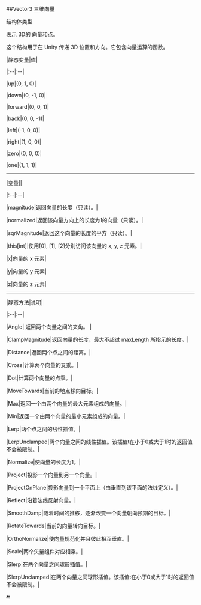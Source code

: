 ##Vector3 三维向量

结构体类型



表示 3D的 向量和点。



这个结构用于在 Unity 传递 3D 位置和方向。它包含向量运算的函数。







|静态变量|值|

|:--|:--|

|up|(0, 1, 0)|

|down|(0, -1, 0)|

|forward|(0, 0, 1)|

|back|(0, 0, -1)|

|left|(-1, 0, 0)|

|right|(1, 0, 0)|

|zero|(0, 0, 0)|

|one|(1, 1, 1)|



---



|变量||

|:--|:--|

|magnitude|返回向量的长度（只读）。|

|normalized|返回该向量方向上的长度为1的向量（只读）。|

|sqrMagnitude|返回这个向量的长度的平方（只读）。|

|this[int]|使用[0], [1], [2]分别访问该向量的 x, y, z 元素。|

|x|向量的 x 元素|

|y|向量的 y 元素|

|z|向量的 z 元素|



---



|静态方法|说明|

|:--|:--|

|Angle| 返回两个向量之间的夹角。 |

|ClampMagnitude|返回向量的长度，最大不超过 maxLength 所指示的长度。|

|Distance|返回两个点之间的距离。|

|Cross|计算两个向量的叉乘。|

|Dot|计算两个向量的点乘。|

|MoveTowards|当前的地点移向目标。|

|Max|返回一个由两个向量的最大元素组成的向量。|

|Min|返回一个由两个向量的最小元素组成的向量。|

|Lerp|两个点之间的线性插值。|

|LerpUnclamped|两个向量之间的线性插值。该插值t在小于0或大于1时的返回值不会被限制。|

|Normalize|使向量的长度为1。|

|Project|投影一个向量到另一个向量。|

|ProjectOnPlane|投影向量到一个平面上（由垂直到该平面的法线定义）。|

|Reflect|沿着法线反射向量。|

|SmoothDamp|随着时间的推移，逐渐改变一个向量朝向预期的目标。|

|RotateTowards|当前的向量转向目标。|

|OrthoNormalize|使向量规范化并且彼此相互垂直。|

|Scale|两个矢量组件对应相乘。|

|Slerp|在两个向量之间球形插值。|

|SlerpUnclamped|在两个向量之间球形插值。该插值t在小于0或大于1时的返回值不会被限制。|





🔚










